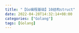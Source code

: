 ```yaml
---
title: "【Go编程基础】10结构struct"
date: 2022-04-28T14:32:14+08:00
categories: ["Golang"]
tags: [Golang]
---
```

